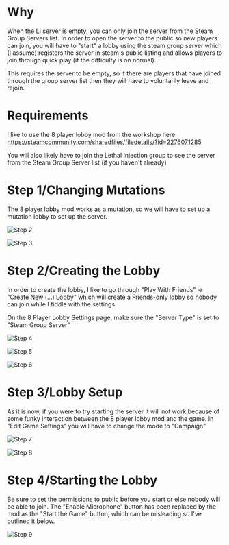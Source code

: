 # Why

When the LI server is empty, you can only join the server from the Steam Group Servers list. In order to open the server to the public so new players can join, you will have to "start" a lobby using the steam group server which (I assume) registers the server in steam's public listing and allows players to join through quick play (if the difficulty is on normal).

This requires the server to be empty, so if there are players that have joined through the group server list then they will have to voluntarily leave and rejoin.

# Requirements

I like to use the 8 player lobby mod from the workshop here: https://steamcommunity.com/sharedfiles/filedetails/?id=2276071285

You will also likely have to join the Lethal Injection group to see the server from the Steam Group Server list (if you haven't already)

# Step 1/Changing Mutations

The 8 player lobby mod works as a mutation, so we will have to set up a mutation lobby to set up the server.

![Step 2](step2.png)

![Step 3](step3.png)

# Step 2/Creating the Lobby

In order to create the lobby, I like to go through "Play With Friends" -> "Create New (...) Lobby" which will create a Friends-only lobby so nobody can join while I fiddle with the settings. 

On the 8 Player Lobby Settings page, make sure the "Server Type" is set to "Steam Group Server"

![Step 4](step4.png)

![Step 5](step5.png)

![Step 6](step6.png)

# Step 3/Lobby Setup

As it is now, if you were to try starting the server it will not work because of some funky interaction between the 8 player lobby mod and the game. In "Edit Game Settings" you will have to change the mode to "Campaign"

![Step 7](step7.png)

![Step 8](step8.png)

# Step 4/Starting the Lobby

Be sure to set the permissions to public before you start or else nobody will be able to join. The "Enable Microphone" button has been replaced by the mod as the "Start the Game" button, which can be misleading so I've outlined it below.

![Step 9](step9.png)